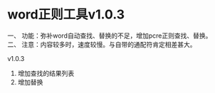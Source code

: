 # word正则工具v1.0.3

一、 功能：弥补word自动查找、替换的不足，增加pcre正则查找、替换。  
二、 注意：内容较多时，速度较慢。与自带的通配符肯定相差甚大。

v1.0.3 
1. 增加查找的结果列表
2. 增加替换
